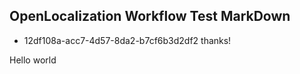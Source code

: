 ## OpenLocalization Workflow Test MarkDown
* 12df108a-acc7-4d57-8da2-b7cf6b3d2df2 
thanks!

Hello world